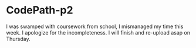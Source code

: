 # CodePath-p2

I was swamped with coursework from school, I mismanaged my time this week. I apologize for the incompleteness. I will finish and re-upload asap on Thursday. 
